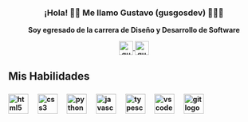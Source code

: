 ###
<h3 align="center"><strong>¡Hola! 👋🏽 Me llamo Gustavo​ (gusgosdev) 👨🏽‍💻</h3>
<p align="center">Soy egresado de la carrera de Diseño y Desarrollo de Software</p>

<p align="center">
   <a href="https://www.linkedin.com/in/gustavo-ramirez-73b20a207/" target="_blank">
    <img align="center" src="https://cdn.jsdelivr.net/npm/simple-icons@3.0.1/icons/linkedin.svg" alt="gusgosdev" height="28px" width="28px" />
   </a>
   
   <a href="https://github.com/gusgosdev" target="_blank">
    <img align="center" src="https://cdn.jsdelivr.net/npm/simple-icons@3.0.1/icons/github.svg" alt="gusgosdev" height="28px" width="28px" />
   </a>
</p>

###
<!--
<p align="left">✨ Creating bugs since ...<br>📚 I'm currently learning ...<br>🎯 Goals: ...<br>🎲 Fun fact: ...</p>
-->
###

<h2 align="left">Mis Habilidades</h2>

###

<div align="left">
  <img src="https://cdn.jsdelivr.net/gh/devicons/devicon/icons/html5/html5-original.svg" height="40" alt="html5 logo"  />
  <img width="12" />
  <img src="https://cdn.jsdelivr.net/gh/devicons/devicon/icons/css3/css3-original.svg" height="40" alt="css3 logo"  />
  <img width="12" />
  <img src="https://cdn.jsdelivr.net/gh/devicons/devicon/icons/python/python-original.svg" height="40" alt="python logo"  />
  <img width="12" />
  <img src="https://cdn.jsdelivr.net/gh/devicons/devicon/icons/javascript/javascript-original.svg" height="40" alt="javascript logo"  />
  <img width="12" />
  <img src="https://cdn.jsdelivr.net/gh/devicons/devicon/icons/typescript/typescript-original.svg" height="40" alt="typescript logo"  />
   <img width="12" />
  <img src="https://cdn.jsdelivr.net/gh/devicons/devicon/icons/vscode/vscode-original.svg" height="40" alt="vscode logo"  />
   <img width="12" />
   <img src="https://cdn.jsdelivr.net/gh/devicons/devicon/icons/vscode/git-original.svg" height="40" alt="git logo"  />
</div>

###

<!--
**Gus0212/Gus0212** is a ✨ _special_ ✨ repository because its `README.md` (this file) appears on your GitHub profile.

Here are some ideas to get you started:

- 🔭 I’m currently working on ...
- 🌱 I’m currently learning ...
- 👯 I’m looking to collaborate on ...
- 🤔 I’m looking for help with ...
- 💬 Ask me about ...
- 📫 How to reach me: ...
- 😄 Pronouns: ...
- ⚡ Fun fact: ...
-->

